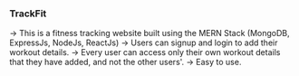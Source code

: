 ### TrackFit ###
-> This is a fitness tracking website built using the MERN Stack (MongoDB, ExpressJs, NodeJs, ReactJs)
-> Users can signup and login to add their workout details.
-> Every user can access only their own workout details that they have added, and not the other users'.
-> Easy to use.

